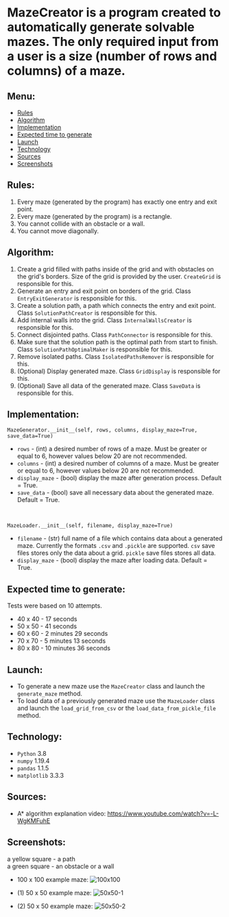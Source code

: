 # MazeCreator is a program created to automatically generate solvable mazes. The only required input from a user is a size (number of rows and columns) of a maze.

## Menu:
* [Rules](#rules)
* [Algorithm](#algorithm)
* [Implementation](#implementation)
* [Expected time to generate](#expected-time-to-generate)
* [Launch](#launch)
* [Technology](#technology)
* [Sources](#sources)
* [Screenshots](#screenshots)

## Rules:
1. Every maze (generated by the program) has exactly one entry and exit point.
2. Every maze (generated by the program) is a rectangle.
3. You cannot collide with an obstacle or a wall.
4. You cannot move diagonally.

## Algorithm:
1. Create a grid filled with paths inside of the grid and with obstacles on the grid's borders. Size of the grid is provided by the user. ```CreateGrid``` is responsible for this.  
2. Generate an entry and exit point on borders of the grid. Class ```EntryExitGenerator``` is responsible for this.   
3. Create a solution path, a path which connects the entry and exit point. Class ```SolutionPathCreator``` is responsible for this.  
4. Add internal walls into the grid. Class ```InternalWallsCreator``` is responsible for this.  
5. Connect disjointed paths. Class ```PathConnector``` is responsible for this.  
6. Make sure that the solution path is the optimal path from start to finish. Class ```SolutionPathOptimalMaker``` is responsible for this.  
7. Remove isolated paths. Class ```IsolatedPathsRemover``` is responsible for this.   
8. (Optional) Display generated maze. Class ```GridDisplay``` is responsible for this.  
9. (Optional) Save all data of the generated maze. Class ```SaveData``` is responsible for this.  

## Implementation:
```MazeGenerator.__init__(self, rows, columns, display_maze=True, save_data=True)```
* ```rows``` - (int) a desired number of rows of a maze. Must be greater or equal to 6, however values below 20 are not recommended.
* ```columns``` - (int) a desired number of columns of a maze. Must be greater or equal to 6, however values below 20 are not recommended.
* ```display_maze``` - (bool) display the maze after generation process. Default = True.
* ```save_data``` - (bool) save all necessary data about the generated maze. Default = True.  
<br>   

```MazeLoader.__init__(self, filename, display_maze=True)```
* ```filename``` - (str) full name of a file which contains data about a generated maze. Currently the formats ```.csv``` and ```.pickle``` are supported. ```csv``` save files stores only the data about a grid. ```pickle``` save files stores all data.
* ```display_maze``` - (bool) display the maze after loading data. Default = True.

## Expected time to generate:
Tests were based on 10 attempts.
* 40 x 40 - 17 seconds
* 50 x 50 - 41 seconds
* 60 x 60 - 2 minutes 29 seconds
* 70 x 70 - 5 minutes 13 seconds
* 80 x 80 - 10 minutes 36 seconds

## Launch:
* To generate a new maze use the ```MazeCreator``` class and launch the ```generate_maze``` method.
* To load data of a previously generated maze use the ```MazeLoader``` class and launch the ```load_grid_from_csv``` or the ```load_data_from_pickle_file``` method.

## Technology:   
* ```Python``` 3.8  
* ```numpy``` 1.19.4  
* ```pandas``` 1.1.5
* ```matplotlib``` 3.3.3

## Sources:
* A* algorithm explanation video: https://www.youtube.com/watch?v=-L-WgKMFuhE

## Screenshots:
a yellow square - a path  
a green square - an obstacle or a wall  

* 100 x 100 example maze:
![100x100](https://user-images.githubusercontent.com/71539614/103317850-c5a6ee00-4a2c-11eb-9431-c2f1810be885.png)

* (1) 50 x 50 example maze:
![50x50-1](https://user-images.githubusercontent.com/71539614/103319074-c3df2980-4a30-11eb-86cd-b2af835ceebc.png)

* (2) 50 x 50 example maze:
![50x50-2](https://user-images.githubusercontent.com/71539614/103319073-c3469300-4a30-11eb-8a4d-d9ae6454322b.png)
